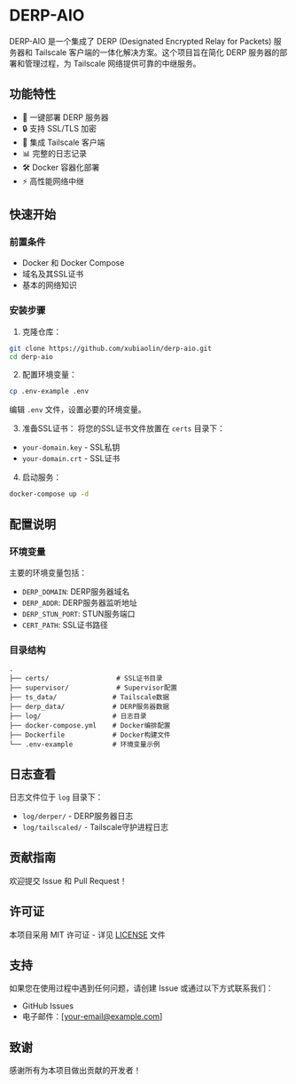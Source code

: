 # DERP-AIO

DERP-AIO 是一个集成了 DERP (Designated Encrypted Relay for Packets) 服务器和 Tailscale 客户端的一体化解决方案。这个项目旨在简化 DERP 服务器的部署和管理过程，为 Tailscale 网络提供可靠的中继服务。

## 功能特性

- 🚀 一键部署 DERP 服务器
- 🔒 支持 SSL/TLS 加密
- 🔄 集成 Tailscale 客户端
- 📊 完整的日志记录
- 🛠 Docker 容器化部署
- ⚡ 高性能网络中继

## 快速开始

### 前置条件

- Docker 和 Docker Compose
- 域名及其SSL证书
- 基本的网络知识

### 安装步骤

1. 克隆仓库：
```bash
git clone https://github.com/xubiaolin/derp-aio.git
cd derp-aio
```

2. 配置环境变量：
```bash
cp .env-example .env
```
编辑 `.env` 文件，设置必要的环境变量。

3. 准备SSL证书：
将您的SSL证书文件放置在 `certs` 目录下：
- `your-domain.key` - SSL私钥
- `your-domain.crt` - SSL证书

4. 启动服务：
```bash
docker-compose up -d
```

## 配置说明

### 环境变量

主要的环境变量包括：
- `DERP_DOMAIN`: DERP服务器域名
- `DERP_ADDR`: DERP服务器监听地址
- `DERP_STUN_PORT`: STUN服务端口
- `CERT_PATH`: SSL证书路径

### 目录结构

```
.
├── certs/                 # SSL证书目录
├── supervisor/            # Supervisor配置
├── ts_data/              # Tailscale数据
├── derp_data/            # DERP服务器数据
├── log/                  # 日志目录
├── docker-compose.yml    # Docker编排配置
├── Dockerfile            # Docker构建文件
└── .env-example          # 环境变量示例
```

## 日志查看

日志文件位于 `log` 目录下：
- `log/derper/` - DERP服务器日志
- `log/tailscaled/` - Tailscale守护进程日志

## 贡献指南

欢迎提交 Issue 和 Pull Request！

## 许可证

本项目采用 MIT 许可证 - 详见 [LICENSE](LICENSE) 文件

## 支持

如果您在使用过程中遇到任何问题，请创建 Issue 或通过以下方式联系我们：

- GitHub Issues
- 电子邮件：[your-email@example.com]

## 致谢

感谢所有为本项目做出贡献的开发者！ 